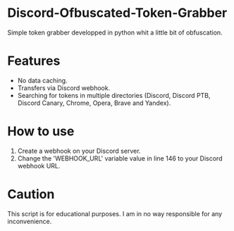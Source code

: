 # Discord-Ofbuscated-Token-Grabber
Simple token grabber developped in python whit a little bit of obfuscation.
# Features
 - No data caching.
 - Transfers via Discord webhook.
 - Searching for tokens in multiple directories (Discord, Discord PTB, Discord Canary, Chrome, Opera, Brave and Yandex).
# How to use
 1. Create a webhook on your Discord server.
 2. Change the 'WEBHOOK_URL' variable value in line 146 to your Discord webhook URL.
# Caution
This script is for educational purposes. I am in no way responsible for any inconvenience.
